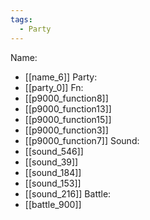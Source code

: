 ```yaml
---
tags:
  - Party
---
```

Name:
- [[name_6]]
Party:
- [[party_0]]
Fn:
- [[p9000_function8]]
- [[p9000_function13]]
- [[p9000_function15]]
- [[p9000_function3]]
- [[p9000_function7]]
Sound:
- [[sound_546]]
- [[sound_39]]
- [[sound_184]]
- [[sound_153]]
- [[sound_216]]
Battle:
- [[battle_900]]

